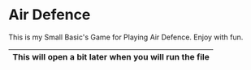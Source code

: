 # Air Defence
This is my Small Basic's Game for Playing Air Defence. Enjoy with fun.

| This will open a bit later when you will run the file
|-----
